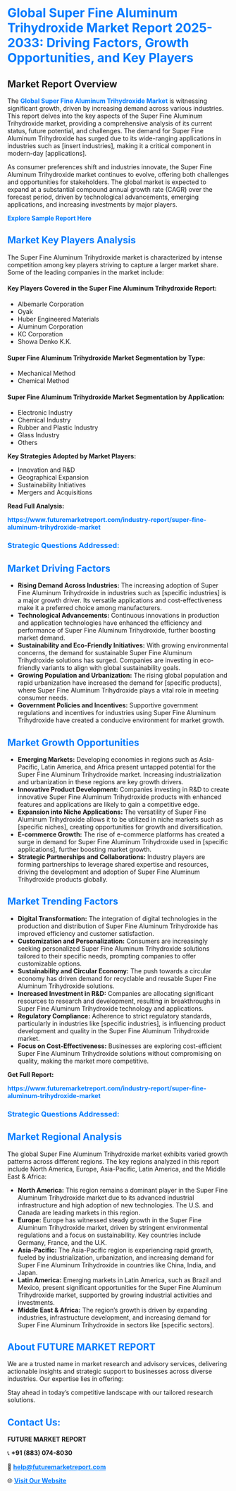 <h1 style="color: #007BFF;">Global Super Fine Aluminum Trihydroxide Market Report 2025-2033: Driving Factors, Growth Opportunities, and Key Players</h1>

<section id="overview">
<h2>Market Report Overview</h2>
<p>The <a href="https://www.futuremarketreport.com/industry-report/super-fine-aluminum-trihydroxide-market" style="color: #007BFF; text-decoration: none;"><strong>Global Super Fine Aluminum Trihydroxide Market</strong></a> is witnessing significant growth, driven by increasing demand across various industries. This report delves into the key aspects of the Super Fine Aluminum Trihydroxide market, providing a comprehensive analysis of its current status, future potential, and challenges. The demand for Super Fine Aluminum Trihydroxide has surged due to its wide-ranging applications in industries such as [insert industries], making it a critical component in modern-day [applications].</p>
<p>As consumer preferences shift and industries innovate, the Super Fine Aluminum Trihydroxide market continues to evolve, offering both challenges and opportunities for stakeholders. The global market is expected to expand at a substantial compound annual growth rate (CAGR) over the forecast period, driven by technological advancements, emerging applications, and increasing investments by major players.</p>
</section>

<section id="overview">
<p><a href="https://www.futuremarketreport.com/request-sample/reportId=57454" style="color: #007BFF; text-decoration: none;"><strong>Explore Sample Report Here</strong></a></p>
</section>

<section id="key-players">
<h2 style="color: #007BFF;">Market Key Players Analysis</h2>
<p>The Super Fine Aluminum Trihydroxide market is characterized by intense competition among key players striving to capture a larger market share. Some of the leading companies in the market include:</p>
<h4>Key Players Covered in the Super Fine Aluminum Trihydroxide Report:</h4>
<ul><li>Albemarle Corporation</li><li>Oyak</li><li>Huber Engineered Materials</li><li>Aluminum Corporation</li><li>KC Corporation</li><li>Showa Denko K.K.</li></ul>
<h4>Super Fine Aluminum Trihydroxide Market Segmentation by Type:</h4>
<ul><li>Mechanical Method</li><li>Chemical Method</li></ul>

<h4>Super Fine Aluminum Trihydroxide Market Segmentation by Application:</h4>
<ul><li>Electronic Industry</li><li>Chemical Industry</li><li>Rubber and Plastic Industry</li><li>Glass Industry</li><li>Others</li></ul>
<p><strong>Key Strategies Adopted by Market Players:</strong></p>
<ul>
<li>Innovation and R&D</li>
<li>Geographical Expansion</li>
<li>Sustainability Initiatives</li>
<li>Mergers and Acquisitions</li>
</ul>
</section>

<section>
<p><strong>Read Full Analysis: </strong></p><a href="https://www.futuremarketreport.com/industry-report/super-fine-aluminum-trihydroxide-market" style="color: #007BFF; text-decoration: none;"><strong>https://www.futuremarketreport.com/industry-report/super-fine-aluminum-trihydroxide-market</strong></a>
<h3 style="color: #007BFF;">Strategic Questions Addressed:</h3>
</section>

<section id="driving-factors">
<h2 style="color: #007BFF;">Market Driving Factors</h2>
<ul>
<li><strong>Rising Demand Across Industries:</strong> The increasing adoption of Super Fine Aluminum Trihydroxide in industries such as [specific industries] is a major growth driver. Its versatile applications and cost-effectiveness make it a preferred choice among manufacturers.</li>
<li><strong>Technological Advancements:</strong> Continuous innovations in production and application technologies have enhanced the efficiency and performance of Super Fine Aluminum Trihydroxide, further boosting market demand.</li>
<li><strong>Sustainability and Eco-Friendly Initiatives:</strong> With growing environmental concerns, the demand for sustainable Super Fine Aluminum Trihydroxide solutions has surged. Companies are investing in eco-friendly variants to align with global sustainability goals.</li>
<li><strong>Growing Population and Urbanization:</strong> The rising global population and rapid urbanization have increased the demand for [specific products], where Super Fine Aluminum Trihydroxide plays a vital role in meeting consumer needs.</li>
<li><strong>Government Policies and Incentives:</strong> Supportive government regulations and incentives for industries using Super Fine Aluminum Trihydroxide have created a conducive environment for market growth.</li>
</ul>
</section>

<section id="growth-opportunities">
<h2 style="color: #007BFF;">Market Growth Opportunities</h2>
<ul>
<li><strong>Emerging Markets:</strong> Developing economies in regions such as Asia-Pacific, Latin America, and Africa present untapped potential for the Super Fine Aluminum Trihydroxide market. Increasing industrialization and urbanization in these regions are key growth drivers.</li>
<li><strong>Innovative Product Development:</strong> Companies investing in R&D to create innovative Super Fine Aluminum Trihydroxide products with enhanced features and applications are likely to gain a competitive edge.</li>
<li><strong>Expansion into Niche Applications:</strong> The versatility of Super Fine Aluminum Trihydroxide allows it to be utilized in niche markets such as [specific niches], creating opportunities for growth and diversification.</li>
<li><strong>E-commerce Growth:</strong> The rise of e-commerce platforms has created a surge in demand for Super Fine Aluminum Trihydroxide used in [specific applications], further boosting market growth.</li>
<li><strong>Strategic Partnerships and Collaborations:</strong> Industry players are forming partnerships to leverage shared expertise and resources, driving the development and adoption of Super Fine Aluminum Trihydroxide products globally.</li>
</ul>
</section>

<section id="trending-factors">
<h2 style="color: #007BFF;">Market Trending Factors</h2>
<ul>
<li><strong>Digital Transformation:</strong> The integration of digital technologies in the production and distribution of Super Fine Aluminum Trihydroxide has improved efficiency and customer satisfaction.</li>
<li><strong>Customization and Personalization:</strong> Consumers are increasingly seeking personalized Super Fine Aluminum Trihydroxide solutions tailored to their specific needs, prompting companies to offer customizable options.</li>
<li><strong>Sustainability and Circular Economy:</strong> The push towards a circular economy has driven demand for recyclable and reusable Super Fine Aluminum Trihydroxide solutions.</li>
<li><strong>Increased Investment in R&D:</strong> Companies are allocating significant resources to research and development, resulting in breakthroughs in Super Fine Aluminum Trihydroxide technology and applications.</li>
<li><strong>Regulatory Compliance:</strong> Adherence to strict regulatory standards, particularly in industries like [specific industries], is influencing product development and quality in the Super Fine Aluminum Trihydroxide market.</li>
<li><strong>Focus on Cost-Effectiveness:</strong> Businesses are exploring cost-efficient Super Fine Aluminum Trihydroxide solutions without compromising on quality, making the market more competitive.</li>
</ul>
</section>

<section>
<p><strong>Get Full Report: </strong></p><a href="https://www.futuremarketreport.com/industry-report/super-fine-aluminum-trihydroxide-market" style="color: #007BFF; text-decoration: none;"><strong>https://www.futuremarketreport.com/industry-report/super-fine-aluminum-trihydroxide-market</strong></a>
<h3 style="color: #007BFF;">Strategic Questions Addressed:</h3>
</section>


<section id="regional-analysis">
<h2 style="color: #007BFF;">Market Regional Analysis</h2>
<p>The global Super Fine Aluminum Trihydroxide market exhibits varied growth patterns across different regions. The key regions analyzed in this report include North America, Europe, Asia-Pacific, Latin America, and the Middle East & Africa:</p>
<ul>
<li><strong>North America:</strong> This region remains a dominant player in the Super Fine Aluminum Trihydroxide market due to its advanced industrial infrastructure and high adoption of new technologies. The U.S. and Canada are leading markets in this region.</li>
<li><strong>Europe:</strong> Europe has witnessed steady growth in the Super Fine Aluminum Trihydroxide market, driven by stringent environmental regulations and a focus on sustainability. Key countries include Germany, France, and the U.K.</li>
<li><strong>Asia-Pacific:</strong> The Asia-Pacific region is experiencing rapid growth, fueled by industrialization, urbanization, and increasing demand for Super Fine Aluminum Trihydroxide in countries like China, India, and Japan.</li>
<li><strong>Latin America:</strong> Emerging markets in Latin America, such as Brazil and Mexico, present significant opportunities for the Super Fine Aluminum Trihydroxide market, supported by growing industrial activities and investments.</li>
<li><strong>Middle East & Africa:</strong> The region’s growth is driven by expanding industries, infrastructure development, and increasing demand for Super Fine Aluminum Trihydroxide in sectors like [specific sectors].</li>
</ul>
</section>

<footer>
<h2 style="color: #007BFF;">About FUTURE MARKET REPORT</h2>
<p>We are a trusted name in market research and advisory services, delivering actionable insights and strategic support to businesses across diverse industries. Our expertise lies in offering:</p>

<p>Stay ahead in today’s competitive landscape with our tailored research solutions.</p>

<h2 style="color: #007BFF;">Contact Us:</h2>
<p><strong>FUTURE MARKET REPORT</strong></p>
<p>📞 <strong>+91 (883) 074-8030</strong></p>
<p>📧 <strong><a href="mailto:help@futuremarketreport.com" style="color: #007BFF;">help@futuremarketreport.com</a></strong></p>
<p>🌐 <strong><a href="https://www.futuremarketreport.com/" style="color: #007BFF;">Visit Our Website</a></strong></p>
</footer>